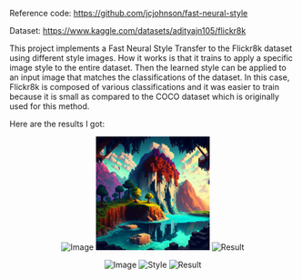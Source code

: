 Reference code: https://github.com/jcjohnson/fast-neural-style

Dataset: https://www.kaggle.com/datasets/adityajn105/flickr8k

This project implements a Fast Neural Style Transfer to the Flickr8k dataset using different style images. How it works is that it trains to apply a specific image style to the entire dataset.
Then the learned style can be applied to an input image that matches the classifications of the dataset. In this case, Flickr8k is composed of various classifications and it was easier to train because it is small as compared to the COCO dataset which is originally used for this method.

Here are the results I got:
<p align="center">
  <img src="input_image.jpg" alt="Image" width="200 height="200>
  <img src="style1.jpg" alt="Style" width="200 height="200>
  <img src="style_out1.jpg" alt="Result" width="200 height="200>
</p>
<p align="center">
  <img src="input_image.jpg" alt="Image" width="200 height="200>
  <img src="style2.jpg" alt="Style" width="200 height="200>
  <img src="style_out2.jpg" alt="Result" width="200 height="200>
</p>

